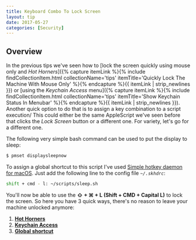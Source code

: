 ```yaml
---
title: Keyboard Combo To Lock Screen
layout: tip
date: 2017-05-27
categories: [Security]
---
```


## Overview
   In the previous tips we've seen how to [lock the screen quickly using mouse only and _Hot Horners_]({% capture itemLink %}{% include findCollectionItem.html collectionName='tips' itemTitle='Quickly Lock The Machine With Mouse Only' %}{% endcapture %}{{ itemLink | strip_newlines }}) or [using the _Keychain Access_ menu]({% capture itemLink %}{% include findCollectionItem.html collectionName='tips' itemTitle='Show Keychain Status In Menubar' %}{% endcapture %}{{ itemLink | strip_newlines }}). Another quick option to do that is to assign a key combination to a script execution/ This could either be the same AppleScript we've seen before that clicks the _Lock Screen_ button or a different one. For variety, let's go for a different one.

The following very simple bash command can be used to put the display to sleep:
```bash
$ pmset displaysleepnow
```


To assign a global shortcut to this script I've used [Simple hotkey daemon for macOS](https://github.com/koekeishiya/skhd). Just add the following line to the config file _```~/.skhdrc```_:
```bash
shift + cmd - l: ~/scripts/sleep.sh
````

You'll now be able to use the **⇧ +  ⌘ + L (Shift + CMD + Capital L)** to lock the screen. So here you have 3 quick ways, there's no reason to leave your machine unlocked anymore:

1. [**Hot Horners**]()
2. [**Keychain Access**]()
3. [**Global shortcut**]()

